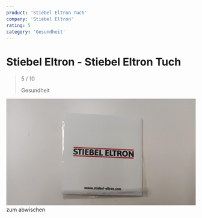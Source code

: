```yaml
---
product: 'Stiebel Eltron Tuch'
company: 'Stiebel Eltron'
rating: 5
category: 'Gesundheit'
---
```


# Stiebel Eltron - Stiebel Eltron Tuch
>
> 5 / 10
>
> Gesundheit

![Stiebel Eltron Tuch](assets\stiebel-eltron-stiebel-eltron-tuch-d0b201fb-46e4-4506-b16e-a6e9e93ec92b.jpg)
zum abwischen
